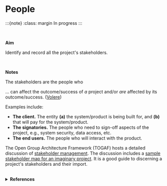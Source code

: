 <br>

# People

:::{note}
:class: margin
In progress
:::

<br>

**Aim**

Identify and record all the project's stakeholders.

<br>

**Notes**

The stakeholders are the people who

… can affect the outcome/success of _a_ project and/or _are_ affected by its outcome/success.  ([Volere](https://homepages.laas.fr/kader/Robertson.pdf))

Examples include:

* **The client.**  The entity **(a)** the system/product is being built for, and **(b)** that will pay for the system/product.
* **The signatories.**  The people who need to sign-off aspects of the project, e.g., system security, data access, etc.
* **The end users.**  The people who will interact with the product.

The Open Group Architecture Framework (TOGAF) hosts a detailed discussion of [stakeholder management](https://pubs.opengroup.org/architecture/togaf9-doc/arch/chap21.html).  The discussion includes a [sample stakeholder map for an imaginary project](https://pubs.opengroup.org/architecture/togaf9-doc/arch/chap21.html#:~:text=21.3.1.1-,Sample%20Stakeholder%20Analysis,-A%20sample%20stakeholder).  It is a good guide to discerning a project's stakeholders and their import.

<br>

<details><summary><b>References</b></summary>
<ol>
    <li><a href="https://pubs.opengroup.org/architecture/togaf9-doc/arch/chap21.html" target="_blank">Stakeholder Management</a>, 
Chapter 21, The Open Group Architecture Framework (TOGAF) Standard, Version 9.2</li>
    <li>Got stake? by Forman, J. B. & Discenza, R., 2012</li>
</ol>
</details>

<br>
<br>

<br>
<br>

<br>
<br>

<br>
<br>